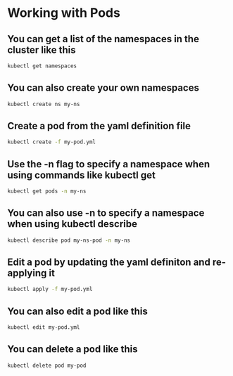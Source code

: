 # Working with Pods

## You can get a list of the namespaces in the cluster like this

```bash
kubectl get namespaces
```

## You can also create your own namespaces

```bash
kubectl create ns my-ns
```

## Create a pod from the yaml definition file

```bash
kubectl create -f my-pod.yml
```

## Use the -n flag to specify a namespace when using commands like kubectl get

```bash
kubectl get pods -n my-ns
```

## You can also use -n to specify a namespace when using kubectl describe

```bash
kubectl describe pod my-ns-pod -n my-ns
```

## Edit a pod by updating the yaml definiton and re-applying it

```bash
kubectl apply -f my-pod.yml
```

## You can also edit a pod like this

```bash
kubectl edit my-pod.yml
```



## You can delete a pod like this

```bash
kubectl delete pod my-pod
```
